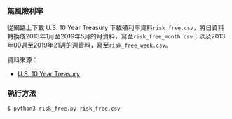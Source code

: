 ### 無風險利率
從網路上下載 U.S. 10 Year Treasury 下載殖利率資料`risk_free.csv`，將日資料轉換成2013年1月至2019年5月的月資料，寫至`risk_free_month.csv`；以及2013年00週至2019年21週的週資料，寫至`risk_free_week.csv`。

資料來源：
- [U.S. 10 Year Treasury](https://www.cnbc.com/quotes/?symbol=US10Y)

### 執行方法
```
$ python3 risk_free.py risk_free.csv
```

